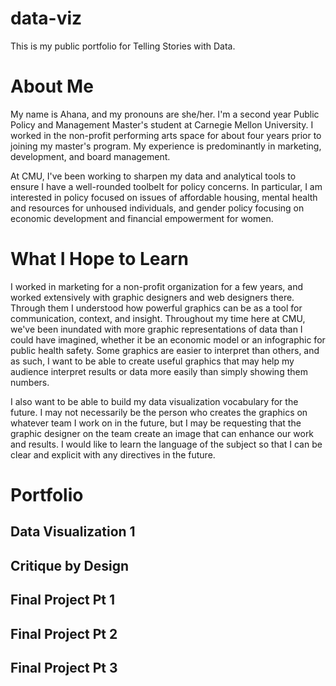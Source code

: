 # data-viz
This is my public portfolio for Telling Stories with Data.

# About Me
My name is Ahana, and my pronouns are she/her. I'm a second year Public Policy and Management Master's student at Carnegie Mellon University. I worked in the non-profit performing arts space for about four years prior to joining my master's program. My experience is predominantly in marketing, development, and board management. 

At CMU, I've been working to sharpen my data and analytical tools to ensure I have a well-rounded toolbelt for policy concerns. In particular, I am interested in policy focused on issues of affordable housing, mental health and resources for unhoused individuals, and gender policy focusing on economic development and financial empowerment for women.  

# What I Hope to Learn
I worked in marketing for a non-profit organization for a few years, and worked extensively with graphic designers and web designers there. Through them I understood how powerful graphics can be as a tool for communication, context, and insight. Throughout my time here at CMU, we've been inundated with more graphic representations of data than I could have imagined, whether it be an economic model or an infographic for public health safety. Some graphics are easier to interpret than others, and as such, I want to be able to create useful graphics that may help my audience interpret results or data more easily than simply showing them numbers.

I also want to be able to build my data visualization vocabulary for the future. I may not necessarily be the person who creates the graphics on whatever team I work on in the future, but I may be requesting that the graphic designer on the team create an image that can enhance our work and results. I would like to learn the language of the subject so that I can be clear and explicit with any directives in the future. 

# Portfolio
## Data Visualization 1
## Critique by Design
## Final Project Pt 1
## Final Project Pt 2
## Final Project Pt 3
